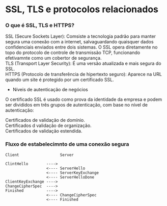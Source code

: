 # SSL, TLS e protocolos relacionados

### O que é SSL, TLS e HTTPS?
<p>
SSL (Secure Sockets Layer): Comsiste a tecnologia padrão para manter segura uma conexão com a internet, salvaguardando quaisquer dados confidenciais enviados entre dois sistemas. O SSL opera diretamente no topo do protocolo de controle de transmissão TCP, funcionando efetivamnte como um cobertor de segurança.<br />
TLS (Transport Layer Security): É uma versão atualizada e mais segura do SSL.<br />
HTTPS (Protocolo de transferência de hipertexto seguro): Aparece na URL quando um site é protegido por um certificado SSL.

</p>

- Níveis de autenticação de negócios

O certificado SSL é usado como prova da identidade da empresa e podem ser divididos em três grupos de autenticação, com base no nível de autenticação:
<p>
Certificados de validação de domínio.<br />
Certificados d validação de organização.<br />
Certificados de validação estendida.
</p>

### Fluxo de estabelecimnto de uma conexão segura

```
Client                  Server

ClintHello        ---->
                  <---- ServerHello
                  <---- ServerKeyExchange
                  <---- ServerHelloDone
ClientKeyExchange ---->
ChangeCipherSpec  ---->
Finished          ---->
                  <---- ChangeCipherSpec
                  <---- Finished
```
